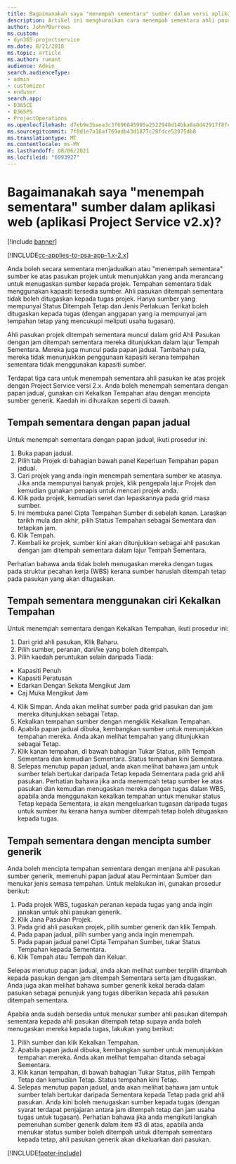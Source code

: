 ```yaml
---
title: Bagaimanakah saya "menempah sementara" sumber dalam versi aplikasi 2.x?
description: Artikel ini menghuraikan cara menempah sementara ahli pasukan projek dengan Project Service.
author: JohnPBurrows
ms.custom:
- dyn365-projectservice
ms.date: 8/21/2018
ms.topic: article
ms.author: rumant
audience: Admin
search.audienceType:
- admin
- customizer
- enduser
search.app:
- D365CE
- D365PS
- ProjectOperations
ms.openlocfilehash: d7eb9e3baea3c3f696845905a2522940d14bba8a8d42917f8fe1b90c7c443747
ms.sourcegitcommit: 7f8d1e7a16af769adb43d1877c28fdce53975db8
ms.translationtype: MT
ms.contentlocale: ms-MY
ms.lasthandoff: 08/06/2021
ms.locfileid: "6993927"
---
```

# <a name="how-do-i-soft-book-resources-in-the-web-app-project-service-app-v2x"></a>Bagaimanakah saya "menempah sementara" sumber dalam aplikasi web (aplikasi Project Service v2.x)?

[!include [banner](../includes/psa-now-project-operations.md)]

[!INCLUDE[cc-applies-to-psa-app-1.x-2.x](../includes/cc-applies-to-psa-app-1x-2x.md)]

Anda boleh secara sementara menjadualkan atau "menempah sementara" sumber ke atas pasukan projek untuk menunjukkan yang anda merancang untuk menugaskan sumber kepada projek. Tempahan sementara tidak menggunakan kapasiti tersedia sumber. Ahli pasukan ditempah sementara tidak boleh ditugaskan kepada tugas projek. Hanya sumber yang mempunyai Status Ditempah Tetap dan Jenis Perlakuan Terikat boleh ditugaskan kepada tugas (dengan anggapan yang ia mempunyai jam tempahan tetap yang mencukupi meliputi usaha tugasan).

Ahli pasukan projek ditempah sementara muncul dalam grid Ahli Pasukan dengan jam ditempah sementara mereka ditunjukkan dalam lajur Tempah Sementara. Mereka juga muncul pada papan jadual. Tambahan pula, mereka tidak menunjukkan penggunaan kapasiti kerana tempahan sementara tidak menggunakan kapasiti sumber.

Terdapat tiga cara untuk menempah sementara ahli pasukan ke atas projek dengan Project Service versi 2.x. Anda boleh menempah sementara dengan papan jadual, gunakan ciri Kekalkan Tempahan atau dengan mencipta sumber generik. Kaedah ini dihuraikan seperti di bawah.

## <a name="soft-book-with-the-schedule-board"></a>Tempah sementara dengan papan jadual

Untuk menempah sementara dengan papan jadual, ikuti prosedur ini: 
1. Buka papan jadual.
2. Pilih tab Projek di bahagian bawah panel Keperluan Tempahan papan jadual.
3. Cari projek yang anda ingin menempah sementara sumber ke atasnya. Jika anda mempunyai banyak projek, klik pengepala lajur Projek dan kemudian gunakan penapis untuk mencari projek anda.
4. Klik pada projek, kemudian seret dan lepaskannya pada grid masa sumber.
5. Ini membuka panel Cipta Tempahan Sumber di sebelah kanan. Laraskan tarikh mula dan akhir, pilih Status Tempahan sebagai Sementara dan tetapkan jam. 
6. Klik Tempah.
7. Kembali ke projek, sumber kini akan ditunjukkan sebagai ahli pasukan dengan jam ditempah sementara dalam lajur Tempah Sementara.

Perhatian bahawa anda tidak boleh menugaskan mereka dengan tugas pada struktur pecahan kerja (WBS) kerana sumber haruslah ditempah tetap pada pasukan yang akan ditugaskan.

## <a name="soft-book-using-the-maintain-bookings-feature"></a>Tempah sementara menggunakan ciri Kekalkan Tempahan

Untuk menempah sementara dengan Kekalkan Tempahan, ikuti prosedur ini:
1. Dari grid ahli pasukan, Klik Baharu.
2. Pilih sumber, peranan, dari/ke yang boleh ditempah.
3. Pilih kaedah peruntukan selain daripada Tiada:
- Kapasiti Penuh
- Kapasiti Peratusan
- Edarkan Dengan Sekata Mengikut Jam
- Caj Muka Mengikut Jam
4. Klik Simpan. Anda akan melihat sumber pada grid pasukan dan jam mereka ditunjukkan sebagai Tetap.
5. Kekalkan tempahan sumber dengan mengklik Kekalkan Tempahan.
6. Apabila papan jadual dibuka, kembangkan sumber untuk menunjukkan tempahan mereka. Anda akan melihat tempahan yang ditunjukkan sebagai Tetap.
7. Klik kanan tempahan, di bawah bahagian Tukar Status, pilih Tempah Sementara dan kemudian Sementara. Status tempahan kini Sementara.
8. Selepas menutup papan jadual, anda akan melihat bahawa jam untuk sumber telah bertukar daripada Tetap kepada Sementara pada grid ahli pasukan.
Perhatian bahawa jika anda menempah tetap sumber ke atas pasukan dan kemudian menugaskan mereka dengan tugas dalam WBS, apabila anda menggunakan kekalkan tempahan untuk menukar status Tetap kepada Sementara, ia akan mengeluarkan tugasan daripada tugas untuk sumber itu kerana hanya sumber ditempah tetap boleh ditugaskan kepada tugas.

## <a name="soft-book-by-creating-a-generic-resource"></a>Tempah sementara dengan mencipta sumber generik

Anda boleh mencipta tempahan sementara dengan menjana ahli pasukan sumber generik, memenuhi papan jadual atau Permintaan Sumber dan menukar jenis semasa tempahan.
Untuk melakukan ini, gunakan prosedur berikut:

1. Pada projek WBS, tugaskan peranan kepada tugas yang anda ingin janakan untuk ahli pasukan generik.
2. Klik Jana Pasukan Projek.
3. Pada grid ahli pasukan projek, pilih sumber generik dan klik Tempah.
4. Pada papan jadual, pilih sumber yang anda ingin menempah.
5. Pada papan jadual panel Cipta Tempahan Sumber, tukar Status Tempahan kepada Sementara.
6. Klik Tempah atau Tempah dan Keluar.

Selepas menutup papan jadual, anda akan melihat sumber terpilih ditambah kepada pasukan dengan jam ditempah Sementara serta jam ditugaskan. Anda juga akan melihat bahawa sumber generik kekal berada dalam pasukan sebagai penunjuk yang tugas diberikan kepada ahli pasukan ditempah sementara.

Apabila anda sudah bersedia untuk menukar sumber ahli pasukan ditempah sementara kepada ahli pasukan ditempah tetap supaya anda boleh menugaskan mereka kepada tugas, lakukan yang berikut:

1. Pilih sumber dan klik Kekalkan Tempahan.
2. Apabila papan jadual dibuka, kembangkan sumber untuk menunjukkan tempahan mereka. Anda akan melihat tempahan ditanda sebagai Sementara.
3. Klik kanan tempahan, di bawah bahagian Tukar Status, pilih Tempah Tetap dan kemudian Tetap. Status tempahan kini Tetap.
4. Selepas menutup papan jadual, anda akan melihat bahawa jam untuk sumber telah bertukar daripada Sementara kepada Tetap pada grid ahli pasukan. Anda kini boleh menugaskan sumber kepada tugas (dengan syarat terdapat penjajaran antara jam ditempah tetap dan jam usaha tugas untuk tugasan). Perhatian bahawa jika anda mengikuti langkah pemenuhan sumber generik dalam item #3 di atas, apabila anda menukar status sumber boleh ditempah untuk ditempah sementara kepada tetap, ahli pasukan generik akan dikeluarkan dari pasukan.


[!INCLUDE[footer-include](../includes/footer-banner.md)]